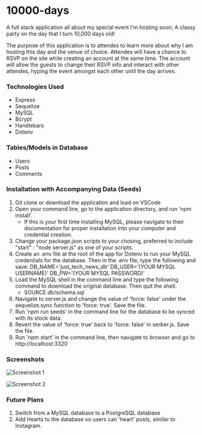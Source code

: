 # 10000-days

A full stack application all about my special event I'm hosting soon; A classy party on the day that I turn 10,000 days old! 

The purpose of this application is to attendes to learn more about why I am hosting this day and the venue of choice. Attendes will have a chance to RSVP on the site while creating an account at the same time. The account will allow the guests to change their RSVP info and interact with other attendes, hyping the event amongst each other until the day arrives.

### Technologies Used

- Express
- Sequelize
- MySQL
- Bcrypt
- Handlebars
- Dotenv

### Tables/Models in Database
- Users
- Posts
- Comments 

### Installation with Accompanying Data (Seeds)
1. Git clone or download the application and load on VSCode
2. Open your command line, go to the application directory, and run 'npm install'.
    - If this is your first time installing MySQL, please navigate to their documentation for proper installation into your computer and credential creation.
3. Change your package.json scripts to your chosing, preferred to include "start" : "node server.js" as one of your scripts.
4. Create an .env file at the root of the app for Dotenv to run your MySQL credentials for the database. Then in the .env file, type the following and save:
    DB_NAME='just_tech_news_db'
    DB_USER='(YOUR MYSQL USERNAME)'
    DB_PW='(YOUR MYSQL PASSWORD)'
5. Load the MySQL shell in the command line and type the following command to download the original database. Then quit the shell.
    - SOURCE db/schema.sql
6. Navigate to server.js and change the value of 'force: false' under the sequelize.sync function to 'force: true'. Save the file.
7. Run 'npm run seeds' in the command line for the database to be synced with its stock data.
8. Revert the value of 'force: true' back to 'force: false' in serber.js. Save the file.
9. Run 'npm start' in the command line, then navigate to browser and go to http://localhost:3320

### Screenshots

![Screenshot 1]('./screenshots/1.png)

![Screenshot 2]('./screenshots/2.png)

### Future Plans
1. Switch from a MySQL database to a PostgreSQL database
2. Add Hearts to the database so users can 'heart' posts, similar to Instagram.
